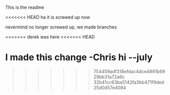 This is the readme

<<<<<<< HEAD
ha it is screwed up now

nevermind no longer screwed up, we made branches

=======
derek was here
<<<<<<< HEAD

I made this change -Chris 
hi --july
=======
>>>>>>> 754459adf318efdac4dce4891b6929bb31a72a6c
>>>>>>> 32b41cc63ba5142fa3bb471f9ded25d0d57e4084
